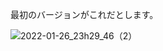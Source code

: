最初のバージョンがこれだとします。

![2022-01-26_23h29_46（2）](https://user-images.githubusercontent.com/58035269/151201282-74b7a82b-6a32-4dc1-a40a-74e5653d1c2a.png)
